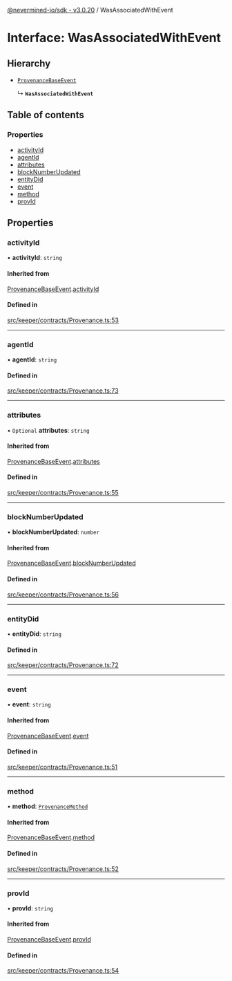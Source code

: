 [@nevermined-io/sdk - v3.0.20](../code-reference.md) / WasAssociatedWithEvent

# Interface: WasAssociatedWithEvent

## Hierarchy

- [`ProvenanceBaseEvent`](ProvenanceBaseEvent.md)

  ↳ **`WasAssociatedWithEvent`**

## Table of contents

### Properties

- [activityId](WasAssociatedWithEvent.md#activityid)
- [agentId](WasAssociatedWithEvent.md#agentid)
- [attributes](WasAssociatedWithEvent.md#attributes)
- [blockNumberUpdated](WasAssociatedWithEvent.md#blocknumberupdated)
- [entityDid](WasAssociatedWithEvent.md#entitydid)
- [event](WasAssociatedWithEvent.md#event)
- [method](WasAssociatedWithEvent.md#method)
- [provId](WasAssociatedWithEvent.md#provid)

## Properties

### activityId

• **activityId**: `string`

#### Inherited from

[ProvenanceBaseEvent](ProvenanceBaseEvent.md).[activityId](ProvenanceBaseEvent.md#activityid)

#### Defined in

[src/keeper/contracts/Provenance.ts:53](https://github.com/nevermined-io/sdk-js/blob/fda834d746a6bb5136bf84409374b98a30682055/src/keeper/contracts/Provenance.ts#L53)

---

### agentId

• **agentId**: `string`

#### Defined in

[src/keeper/contracts/Provenance.ts:73](https://github.com/nevermined-io/sdk-js/blob/fda834d746a6bb5136bf84409374b98a30682055/src/keeper/contracts/Provenance.ts#L73)

---

### attributes

• `Optional` **attributes**: `string`

#### Inherited from

[ProvenanceBaseEvent](ProvenanceBaseEvent.md).[attributes](ProvenanceBaseEvent.md#attributes)

#### Defined in

[src/keeper/contracts/Provenance.ts:55](https://github.com/nevermined-io/sdk-js/blob/fda834d746a6bb5136bf84409374b98a30682055/src/keeper/contracts/Provenance.ts#L55)

---

### blockNumberUpdated

• **blockNumberUpdated**: `number`

#### Inherited from

[ProvenanceBaseEvent](ProvenanceBaseEvent.md).[blockNumberUpdated](ProvenanceBaseEvent.md#blocknumberupdated)

#### Defined in

[src/keeper/contracts/Provenance.ts:56](https://github.com/nevermined-io/sdk-js/blob/fda834d746a6bb5136bf84409374b98a30682055/src/keeper/contracts/Provenance.ts#L56)

---

### entityDid

• **entityDid**: `string`

#### Defined in

[src/keeper/contracts/Provenance.ts:72](https://github.com/nevermined-io/sdk-js/blob/fda834d746a6bb5136bf84409374b98a30682055/src/keeper/contracts/Provenance.ts#L72)

---

### event

• **event**: `string`

#### Inherited from

[ProvenanceBaseEvent](ProvenanceBaseEvent.md).[event](ProvenanceBaseEvent.md#event)

#### Defined in

[src/keeper/contracts/Provenance.ts:51](https://github.com/nevermined-io/sdk-js/blob/fda834d746a6bb5136bf84409374b98a30682055/src/keeper/contracts/Provenance.ts#L51)

---

### method

• **method**: [`ProvenanceMethod`](../enums/ProvenanceMethod.md)

#### Inherited from

[ProvenanceBaseEvent](ProvenanceBaseEvent.md).[method](ProvenanceBaseEvent.md#method)

#### Defined in

[src/keeper/contracts/Provenance.ts:52](https://github.com/nevermined-io/sdk-js/blob/fda834d746a6bb5136bf84409374b98a30682055/src/keeper/contracts/Provenance.ts#L52)

---

### provId

• **provId**: `string`

#### Inherited from

[ProvenanceBaseEvent](ProvenanceBaseEvent.md).[provId](ProvenanceBaseEvent.md#provid)

#### Defined in

[src/keeper/contracts/Provenance.ts:54](https://github.com/nevermined-io/sdk-js/blob/fda834d746a6bb5136bf84409374b98a30682055/src/keeper/contracts/Provenance.ts#L54)
